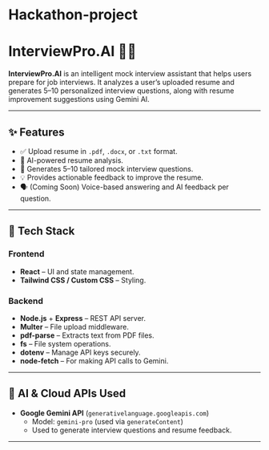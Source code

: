 # Hackathon-project
# InterviewPro.AI 🎤📄

**InterviewPro.AI** is an intelligent mock interview assistant that helps users prepare for job interviews. It analyzes a user’s uploaded resume and generates 5–10 personalized interview questions, along with resume improvement suggestions using Gemini AI.

---

## ✨ Features

- ✅ Upload resume in `.pdf`, `.docx`, or `.txt` format.
- 🤖 AI-powered resume analysis.
- 🎯 Generates 5–10 tailored mock interview questions.
- 💡 Provides actionable feedback to improve the resume.
- 🗣️ (Coming Soon) Voice-based answering and AI feedback per question.

---

## 🔧 Tech Stack

### Frontend
- **React** – UI and state management.
- **Tailwind CSS / Custom CSS** – Styling.

### Backend
- **Node.js** + **Express** – REST API server.
- **Multer** – File upload middleware.
- **pdf-parse** – Extracts text from PDF files.
- **fs** – File system operations.
- **dotenv** – Manage API keys securely.
- **node-fetch** – For making API calls to Gemini.

---

## 🤖 AI & Cloud APIs Used

- **Google Gemini API** (`generativelanguage.googleapis.com`)
  - Model: `gemini-pro` (used via `generateContent`)
  - Used to generate interview questions and resume feedback.

---



